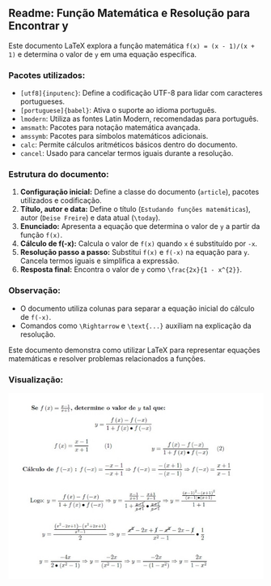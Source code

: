 ## Readme: Função Matemática e Resolução para Encontrar y

Este documento LaTeX explora a função matemática `f(x) = (x - 1)/(x + 1)` e determina o valor de `y` em uma equação específica.

### Pacotes utilizados:

* `[utf8]{inputenc}`: Define a codificação UTF-8 para lidar com caracteres portugueses.
* `[portuguese]{babel}`: Ativa o suporte ao idioma português.
* `lmodern`: Utiliza as fontes Latin Modern, recomendadas para português.
* `amsmath`: Pacotes para notação matemática avançada.
* `amssymb`: Pacotes para símbolos matemáticos adicionais.
* `calc`: Permite cálculos aritméticos básicos dentro do documento.
* `cancel`: Usado para cancelar termos iguais durante a resolução.

### Estrutura do documento:

1. **Configuração inicial:** Define a classe do documento (`article`), pacotes utilizados e codificação.
2. **Título, autor e data:** Define o título (`Estudando funções matemáticas`), autor (`Deise Freire`) e data atual (`\today`).
3. **Enunciado:** Apresenta a equação que determina o valor de `y` a partir da função `f(x)`.
4. **Cálculo de f(-x):** Calcula o valor de `f(x)` quando `x` é substituído por `-x`.
5. **Resolução passo a passo:** Substitui `f(x)` e `f(-x)` na equação para `y`. Cancela termos iguais e simplifica a expressão.
6. **Resposta final:** Encontra o valor de `y` como `\frac{2x}{1 - x^{2}}`.

### Observação:

* O documento utiliza colunas para separar a equação inicial do cálculo de `f(-x)`.
* Comandos como `\Rightarrow` e `\text{...}` auxiliam na explicação da resolução.

Este documento demonstra como utilizar LaTeX para representar equações matemáticas e resolver problemas relacionados a funções.

### Visualização:

<img src="https://github.com/DeiseFreire/LaTex-Exercise-1-Mathematical-function/blob/main/T-145714052024.jpg" alt="Texto Alternativo">

